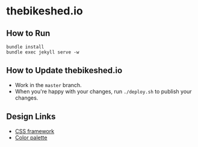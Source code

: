 # thebikeshed.io

## How to Run

    bundle install
    bundle exec jekyll serve -w

## How to Update thebikeshed.io

- Work in the `master` branch.
- When you're happy with your changes, run `./deploy.sh` to publish your changes.

## Design Links

- [CSS framework](http://bulma.io/)
- [Color palette](http://www.colourlovers.com/palette/4277660/Magnolia_Blossom)
